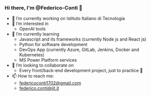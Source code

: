 ### Hi there, I'm @Federico-Conti 👋
- 🔭 I’m currently working on Istituto Italiano di Tecnologia
- 👀 I’m interested in
  * OpenAI tools
- 🌱 I’m currently learning
  * Javascript and its frameworks (currently Node js and React js)
  * Python for software development
  * DevOps App (currently Azure, GitLab, Jenkins, Docker and Kubernetes)
  * MS Power Platform services
- 👯 I’m looking to collaborate on 
  * Every front/back-end development project, just to practice 👀
- 📫 How to reach me: 
  * federicoconti1702@gmail.com
  * federico.conti@iit.it

